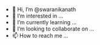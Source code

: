 - 👋 Hi, I’m @swaranikanath
- 👀 I’m interested in ...
- 🌱 I’m currently learning ...
- 💞️ I’m looking to collaborate on ...
- 📫 How to reach me ...

<!---
swaranikanath/swaranikanath is a ✨ special ✨ repository because its `README.md` (this file) appears on your GitHub profile.
You can click the Preview link to take a look at your changes.
--->
